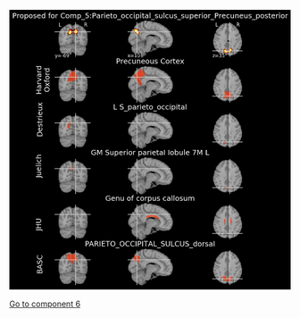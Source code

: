 ![5](preliminary/5.jpg "Component 5")

[Go to component 6](https://parietal-inria.github.io/MODL_atlas/64/6 "Component 6")

